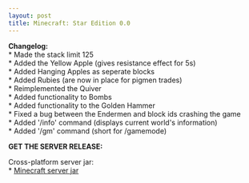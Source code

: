 ```yaml
---
layout: post
title: Minecraft: Star Edition 0.0
---
```


**Changelog:**<br>
\* Made the stack limit 125<br>
\* Added the Yellow Apple (gives resistance effect for 5s)<br>
\* Added Hanging Apples as seperate blocks<br>
\* Added Rubies (are now in place for pigmen trades)<br>
\* Reimplemented the Quiver<br>
\* Added functionality to Bombs<br>
\* Added functionality to the Golden Hammer<br>
\* Fixed a bug between the Endermen and block ids crashing the game<br>
\* Added '/info' command (displays current world's information)<br>
\* Added '/gm' command (short for /gamemode)<br>

**GET THE SERVER RELEASE:**<br>

Cross-platform server jar:<br>
\* [Minecraft server jar](SERVER:TODO)<br>